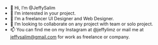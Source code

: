 - 👋 Hi, I’m @JeffySalim
- 👀 I’m interested in your project.
- 🌱 I’m a freelancer UI Designer and Web Designer.
- 💞️ I’m looking to collaborate on any project with team or solo project.
- 📫 You can find me on my Instagram at @jeffylimz or mail me at jeffysalim@gmail.com for work as freelance or company.

<!---
JeffySalim/JeffySalim is a ✨ special ✨ repository because its `README.md` (this file) appears on your GitHub profile.
You can click the Preview link to take a look at your changes.
--->
